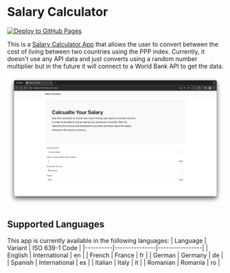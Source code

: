 # Salary Calculator
[![Deploy to GitHub Pages](https://github.com/AlexandruIstrate/SalaryCalculator/actions/workflows/publish-website.yml/badge.svg)](https://github.com/AlexandruIstrate/SalaryCalculator/actions/workflows/publish-website.yml)

This is a [Salary Calculator App](https://alexandruistrate.github.io/SalaryCalculator) that allows the user to convert between the cost of living between two countries using the PPP index. Currently, it doesn't use any API data and just converts using a random number multiplier but in the future it will connect to a World Bank API to get the data.

![App Screenshot](branding/react-app.png)

## Supported Languages
This app is currently available in the following languages:
| Language | Variant       | ISO 639-1 Code |
|----------|---------------|----------------|
| English  | International | en             |
| French   | France        | fr             |
| German   | Germany       | de             |
| Spanish  | International | es             |
| Italian  | Italy         | it             |
| Romanian | Romania       | ro             |
